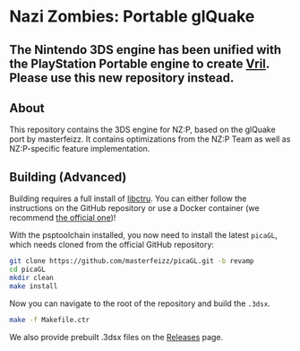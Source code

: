 # Nazi Zombies: Portable glQuake

## The Nintendo 3DS engine has been unified with the PlayStation Portable engine to create [Vril](https://github.com/nzp-team/vril-engine). Please use this new repository instead.

## About
This repository contains the 3DS engine for NZ:P, based on the glQuake port by masterfeizz. It contains optimizations from the NZ:P Team as well as NZ:P-specific feature implementation.

## Building (Advanced)
Building requires a full install of [libctru](https://github.com/devkitPro/libctru). You can either follow the instructions on the GitHub repository or use a Docker container (we recommend [the official one](devkitpro/devkitarm))!

With the psptoolchain installed, you now need to install the latest `picaGL`, which needs cloned from the official GitHub repository:
```bash
git clone https://github.com/masterfeizz/picaGL.git -b revamp
cd picaGL
mkdir clean
make install
```
Now you can navigate to the root of the repository and build the `.3dsx`.

```bash
make -f Makefile.ctr
```

We also provide prebuilt .3dsx files on the [Releases](https://github.com/nzp-team/glquake/releases/tag/bleeding-edge) page.
